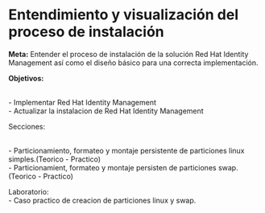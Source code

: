 <h1>Entendimiento y visualización del proceso de instalación</h1>
<strong>Meta:</strong>
Entender el proceso de instalación de la solución Red Hat Identity Management así como el diseño básico para una correcta implementación.

<strong>Objetivos:</strong>

<br>- Implementar Red Hat Identity Management
<br>- Actualizar la instalacion de Red Hat Identity Management

Secciones:

<br>- Particionamiento, formateo y montaje persistente de particiones linux simples.(Teorico - Practico)
<br>- Particionamient, formateo y montaje persisten de particiones swap.(Teorico - Practico)

Laboratorio:
<br>- Caso practico de creacion de particiones linux y swap.
